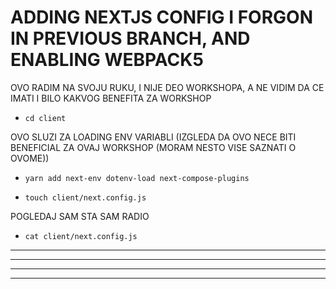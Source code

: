 # ADDING NEXTJS CONFIG I FORGON IN PREVIOUS BRANCH, AND ENABLING WEBPACK5

OVO RADIM NA SVOJU RUKU, I NIJE DEO WORKSHOPA, A NE VIDIM DA CE IMATI I BILO KAKVOG BENEFITA ZA WORKSHOP

- `cd client`

OVO SLUZI ZA LOADING ENV VARIABLI (IZGLEDA DA OVO NECE BITI BENEFICIAL ZA OVAJ WORKSHOP (MORAM NESTO VISE SAZNATI O OVOME))

- `yarn add next-env dotenv-load next-compose-plugins`

- `touch client/next.config.js`

POGLEDAJ SAM STA SAM RADIO

- `cat client/next.config.js`

***
***

***
***
